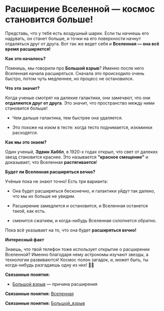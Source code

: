 # Расширение Вселенной — космос становится больше!

Представь, что у тебя есть воздушный шарик. Если ты начнешь его надувать, он станет больше, и точки на его поверхности начнут отдаляться друг от друга. Вот так же ведет себя и **Вселенная — она всё время расширяется!**

**Как это началось?**

Помнишь, мы говорили про **Большой взрыв**? Именно после него Вселенная начала расширяться. Сначала это происходило очень быстро, потом чуть медленнее, но процесс не остановился.

**Что это значит?**

Когда ученые смотрят на далекие галактики, они замечают, что они **отдаляются друг от друга**. Это значит, что пространство между ними становится больше!

- Чем дальше галактика, тем быстрее она удаляется.

- Это похоже на изюм в тесте: когда тесто поднимается, изюминки расходятся.

**Как мы это знаем?**

Один ученый, **Эдвин Хаббл**, в 1920-х годах открыл, что свет от далеких звезд становится краснее. Это называется **"красное смещение"** и доказывает, что Вселенная **растягивается**!

**Будет ли Вселенная расширяться вечно?**

Учёные пока не знают точно! Есть три варианта:

- Она будет расширяться бесконечно, и галактики уйдут так далеко, что мы их больше не увидим.

- Расширение замедлится и остановится, и Вселенная останется такой, как есть.

-  сменится сжатием, и когда-нибудь Вселенная схлопнется обратно.


Пока всё указывает на то, что она будет **расширяться вечно!**

**Интересный факт**

Знаешь, что твой телефон тоже использует открытие о расширении Вселенной? Именно благодаря нему астрономы изучают звезды, а технологии развиваются!
Космос полон загадок, и, может быть, ты когда-нибудь разгадаешь одну из них! 🚀✨

**Связанные понятия:**
- [Большой взрыв](Большой_взрыв.md) — причина расширения

**Связанные понятия:** [Вселенная](./Вселенная.md)

**Связанные понятия:** [Большой_взрыв](./Большой_взрыв.md)